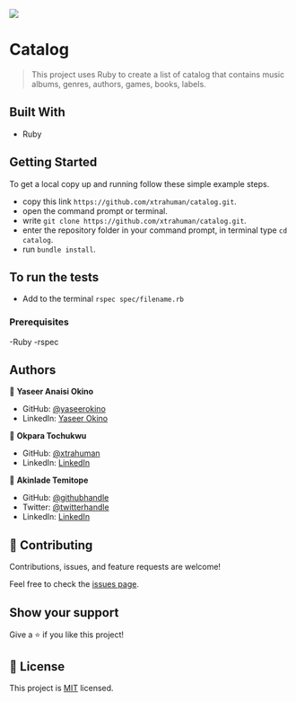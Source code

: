 ![](https://img.shields.io/badge/Microverse-blueviolet)

# Catalog

> This project uses Ruby to create a list of catalog that contains music albums, genres, authors, games, books, labels.


## Built With

- Ruby

## Getting Started

To get a local copy up and running follow these simple example steps.
- copy this link `https://github.com/xtrahuman/catalog.git`.
- open the command prompt or terminal.
- write `git clone https://github.com/xtrahuman/catalog.git`.
- enter the repository folder in your command prompt, in terminal type `cd catalog`.
- run `bundle install`.

## To run the tests
- Add to the terminal `rspec spec/filename.rb`

### Prerequisites

-Ruby
-rspec

## Authors

👤 **Yaseer Anaisi Okino**

- GitHub: [@yaseerokino](https://github.com/yaseerokino)
- LinkedIn: [Yaseer Okino](https://linkedin.com/in/yaseerokino)

👤 **Okpara Tochukwu**

- GitHub: [@xtrahuman](https://github.com/xtrahuman)
- LinkedIn: [LinkedIn](https://linkedin.com/in/tochukwuokpara)

👤 **Akinlade Temitope**

- GitHub: [@githubhandle](https://github.com/mckent05)
- Twitter: [@twitterhandle](https://twitter.com/mckent05)
- LinkedIn: [LinkedIn](https://linkedin.com/in/akinladetemitope)

## 🤝 Contributing

Contributions, issues, and feature requests are welcome!

Feel free to check the [issues page](../../issues/).

## Show your support

Give a ⭐️ if you like this project!

## 📝 License

This project is [MIT](./MIT.md) licensed.
